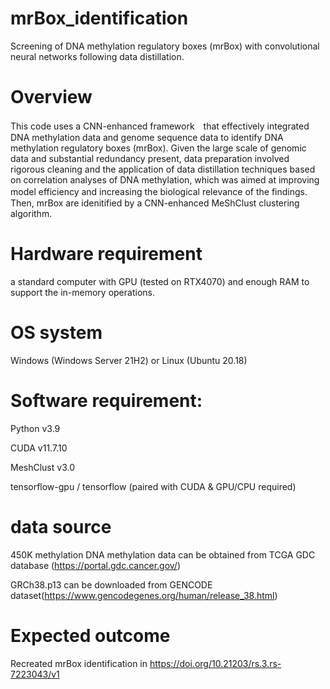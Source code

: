 # mrBox_identification

Screening of DNA methylation regulatory boxes (mrBox) with convolutional neural networks following data distillation.

# Overview

This code uses a CNN-enhanced framework　that effectively integrated DNA methylation data and genome sequence data to identify DNA methylation regulatory boxes (mrBox). Given the large scale of genomic data and substantial redundancy present, data preparation involved rigorous cleaning and the application of data distillation techniques based on correlation analyses of DNA methylation, which was aimed at improving model efficiency and increasing the biological relevance of the findings.　Then, mrBox are idenitified by a CNN-enhanced MeShClust clustering algorithm.

# Hardware requirement
a standard computer with GPU (tested on RTX4070) and enough RAM to support the in-memory operations.

# OS system
Windows (Windows Server 21H2) or Linux (Ubuntu 20.18)

# Software requirement:
Python v3.9

CUDA v11.7.10

MeshClust v3.0

tensorflow-gpu / tensorflow (paired with CUDA & GPU/CPU required)

# data source
450K methylation DNA methylation data can be obtained from TCGA GDC database (https://portal.gdc.cancer.gov/)

GRCh38.p13 can be downloaded from GENCODE dataset(https://www.gencodegenes.org/human/release_38.html)

# Expected outcome
Recreated mrBox identification in https://doi.org/10.21203/rs.3.rs-7223043/v1
